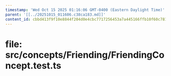 ```yaml
---
timestamp: 'Wed Oct 15 2025 01:16:06 GMT-0400 (Eastern Daylight Time)'
parent: '[[../20251015_011606.c38ca183.md]]'
content_id: cbbd413f9f10e8844f204d0e4cbc7717256453a7a445166ffb10f60c7816f0a9
---
```


# file: src/concepts/Friending/FriendingConcept.test.ts

```typescript
```
